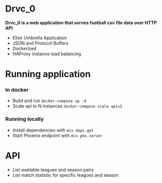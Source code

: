 # Drvc_0

**Drvc_0 is a web application that serves football csv file data over HTTP API**

  - Elixir Umbrella Application
  - JSON and Protocol Buffers
  - Dockerized
  - HAProxy instance load balancing

# Running application

### In docker
  * Build and run `docker-compose up -d`
  * Scale api to N instances `docker-compose scale api=3`
  
### Running locally
  * Install dependencies with `mix deps.get`
  * Start Phoenix endpoint with `mix phx.server`

# API
  * List available leagues and season pairs
  * List match statistic for specific leagues and season

